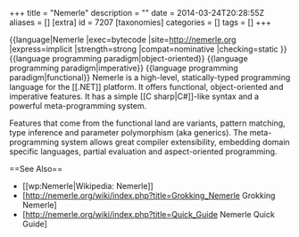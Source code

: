 +++
title = "Nemerle"
description = ""
date = 2014-03-24T20:28:55Z
aliases = []
[extra]
id = 7207
[taxonomies]
categories = []
tags = []
+++

{{language|Nemerle
|exec=bytecode
|site=http://nemerle.org
|express=implicit
|strength=strong
|compat=nominative
|checking=static
}}
{{language programming paradigm|object-oriented}}
{{language programming paradigm|imperative}}
{{language programming paradigm|functional}}
Nemerle is a high-level, statically-typed programming language for the [[.NET]] platform. It offers functional, object-oriented and imperative features. It has a simple [[C sharp|C#]]-like syntax and a powerful meta-programming system.

Features that come from the functional land are variants, pattern matching, type inference and parameter polymorphism (aka generics). The meta-programming system allows great compiler extensibility, embedding domain specific languages, partial evaluation and aspect-oriented programming.

==See Also==
* [[wp:Nemerle|Wikipedia: Nemerle]]
* [http://nemerle.org/wiki/index.php?title=Grokking_Nemerle Grokking Nemerle]
* [http://nemerle.org/wiki/index.php?title=Quick_Guide Nemerle Quick Guide]
